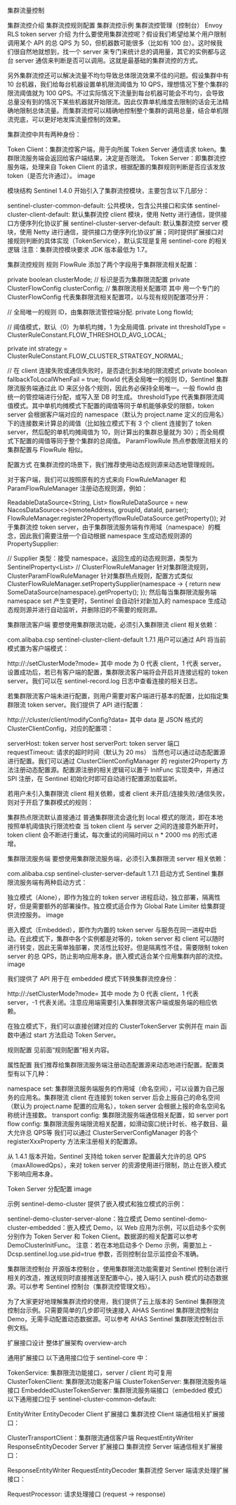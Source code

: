 集群流量控制

集群流控介绍
集群流控规则配置
集群流控示例
集群流控管理（控制台）
Envoy RLS token server
介绍
为什么要使用集群流控呢？假设我们希望给某个用户限制调用某个 API 的总 QPS 为 50，但机器数可能很多（比如有 100 台）。这时候我们很自然地就想到，找一个 server 来专门来统计总的调用量，其它的实例都与这台 server 通信来判断是否可以调用。这就是最基础的集群流控的方式。

另外集群流控还可以解决流量不均匀导致总体限流效果不佳的问题。假设集群中有 10 台机器，我们给每台机器设置单机限流阈值为 10 QPS，理想情况下整个集群的限流阈值就为 100 QPS。不过实际情况下流量到每台机器可能会不均匀，会导致总量没有到的情况下某些机器就开始限流。因此仅靠单机维度去限制的话会无法精确地限制总体流量。而集群流控可以精确地控制整个集群的调用总量，结合单机限流兜底，可以更好地发挥流量控制的效果。

集群流控中共有两种身份：

Token Client：集群流控客户端，用于向所属 Token Server 通信请求 token。集群限流服务端会返回给客户端结果，决定是否限流。
Token Server：即集群流控服务端，处理来自 Token Client 的请求，根据配置的集群规则判断是否应该发放 token（是否允许通过）。
image

模块结构
Sentinel 1.4.0 开始引入了集群流控模块，主要包含以下几部分：

sentinel-cluster-common-default: 公共模块，包含公共接口和实体
sentinel-cluster-client-default: 默认集群流控 client 模块，使用 Netty 进行通信，提供接口方便序列化协议扩展
sentinel-cluster-server-default: 默认集群流控 server 模块，使用 Netty 进行通信，提供接口方便序列化协议扩展；同时提供扩展接口对接规则判断的具体实现（TokenService），默认实现是复用 sentinel-core 的相关逻辑
注意：集群流控模块要求 JDK 版本最低为 1.7。

集群流控规则
规则
FlowRule 添加了两个字段用于集群限流相关配置：

private boolean clusterMode; // 标识是否为集群限流配置
private ClusterFlowConfig clusterConfig; // 集群限流相关配置项
其中 用一个专门的 ClusterFlowConfig 代表集群限流相关配置项，以与现有规则配置项分开：

// 全局唯一的规则 ID，由集群限流管控端分配.
private Long flowId;

// 阈值模式，默认（0）为单机均摊，1 为全局阈值.
private int thresholdType = ClusterRuleConstant.FLOW_THRESHOLD_AVG_LOCAL;

private int strategy = ClusterRuleConstant.FLOW_CLUSTER_STRATEGY_NORMAL;

// 在 client 连接失败或通信失败时，是否退化到本地的限流模式
private boolean fallbackToLocalWhenFail = true;
flowId 代表全局唯一的规则 ID，Sentinel 集群限流服务端通过此 ID 来区分各个规则，因此务必保持全局唯一。一般 flowId 由统一的管控端进行分配，或写入至 DB 时生成。
thresholdType 代表集群限流阈值模式。其中单机均摊模式下配置的阈值等同于单机能够承受的限额，token server 会根据客户端对应的 namespace（默认为 project.name 定义的应用名）下的连接数来计算总的阈值（比如独立模式下有 3 个 client 连接到了 token server，然后配的单机均摊阈值为 10，则计算出的集群总量就为 30）；而全局模式下配置的阈值等同于整个集群的总阈值。
ParamFlowRule 热点参数限流相关的集群配置与 FlowRule 相似。

配置方式
在集群流控的场景下，我们推荐使用动态规则源来动态地管理规则。

对于客户端，我们可以按照原有的方式来向 FlowRuleManager 和 ParamFlowRuleManager 注册动态规则源，例如：

ReadableDataSource<String, List<FlowRule>> flowRuleDataSource = new NacosDataSource<>(remoteAddress, groupId, dataId, parser);
FlowRuleManager.register2Property(flowRuleDataSource.getProperty());
对于集群流控 token server，由于集群限流服务端有作用域（namespace）的概念，因此我们需要注册一个自动根据 namespace 生成动态规则源的 PropertySupplier:

// Supplier 类型：接受 namespace，返回生成的动态规则源，类型为 SentinelProperty<List<FlowRule>>
// ClusterFlowRuleManager 针对集群限流规则，ClusterParamFlowRuleManager 针对集群热点规则，配置方式类似
ClusterFlowRuleManager.setPropertySupplier(namespace -> {
    return new SomeDataSource(namespace).getProperty();
});
然后每当集群限流服务端 namespace set 产生变更时，Sentinel 会自动针对新加入的 namespace 生成动态规则源并进行自动监听，并删除旧的不需要的规则源。

集群限流客户端
要想使用集群限流功能，必须引入集群限流 client 相关依赖：

<dependency>
    <groupId>com.alibaba.csp</groupId>
    <artifactId>sentinel-cluster-client-default</artifactId>
    <version>1.7.1</version>
</dependency>
用户可以通过 API 将当前模式置为客户端模式：

http://<ip>:<port>/setClusterMode?mode=<xxx>
其中 mode 为 0 代表 client，1 代表 server。设置成功后，若已有客户端的配置，集群限流客户端将会开启并连接远程的 token server。我们可以在 sentinel-record.log 日志中查看连接的相关日志。

若集群限流客户端未进行配置，则用户需要对客户端进行基本的配置，比如指定集群限流 token server。我们提供了 API 进行配置：

http://<ip>:<port>/cluster/client/modifyConfig?data=<config>
其中 data 是 JSON 格式的 ClusterClientConfig，对应的配置项：

serverHost: token server host
serverPort: token server 端口
requestTimeout: 请求的超时时间（默认为 20 ms）
当然也可以通过动态配置源进行配置。我们可以通过 ClusterClientConfigManager 的 register2Property 方法注册动态配置源。配置源注册的相关逻辑可以置于 InitFunc 实现类中，并通过 SPI 注册，在 Sentinel 初始化时即可自动进行配置源加载监听。

若用户未引入集群限流 client 相关依赖，或者 client 未开启/连接失败/通信失败，则对于开启了集群模式的规则：

集群热点限流默认直接通过
普通集群限流会退化到 local 模式的限流，即在本地按照单机阈值执行限流检查
当 token client 与 server 之间的连接意外断开时，token client 会不断进行重试，每次重试的间隔时间以 n * 2000 ms 的形式递增。

集群限流服务端
要想使用集群限流服务端，必须引入集群限流 server 相关依赖：

<dependency>
    <groupId>com.alibaba.csp</groupId>
    <artifactId>sentinel-cluster-server-default</artifactId>
    <version>1.7.1</version>
</dependency>
启动方式
Sentinel 集群限流服务端有两种启动方式：

独立模式（Alone），即作为独立的 token server 进程启动，独立部署，隔离性好，但是需要额外的部署操作。独立模式适合作为 Global Rate Limiter 给集群提供流控服务。
image

嵌入模式（Embedded），即作为内置的 token server 与服务在同一进程中启动。在此模式下，集群中各个实例都是对等的，token server 和 client 可以随时进行转变，因此无需单独部署，灵活性比较好。但是隔离性不佳，需要限制 token server 的总 QPS，防止影响应用本身。嵌入模式适合某个应用集群内部的流控。
image

我们提供了 API 用于在 embedded 模式下转换集群流控身份：

http://<ip>:<port>/setClusterMode?mode=<xxx>
其中 mode 为 0 代表 client，1 代表 server，-1 代表关闭。注意应用端需要引入集群限流客户端或服务端的相应依赖。

在独立模式下，我们可以直接创建对应的 ClusterTokenServer 实例并在 main 函数中通过 start 方法启动 Token Server。

规则配置
见前面“规则配置”相关内容。

属性配置
我们推荐给集群限流服务端注册动态配置源来动态地进行配置。配置类型有以下几种：

namespace set: 集群限流服务端服务的作用域（命名空间），可以设置为自己服务的应用名。集群限流 client 在连接到 token server 后会上报自己的命名空间（默认为 project.name 配置的应用名），token server 会根据上报的命名空间名称统计连接数。
transport config: 集群限流服务端通信相关配置，如 server port
flow config: 集群限流服务端限流相关配置，如滑动窗口统计时长、格子数目、最大允许总 QPS等
我们可以通过 ClusterServerConfigManager 的各个 registerXxxProperty 方法来注册相关的配置源。

从 1.4.1 版本开始，Sentinel 支持给 token server 配置最大允许的总 QPS（maxAllowedQps），来对 token server 的资源使用进行限制，防止在嵌入模式下影响应用本身。

Token Server 分配配置
image

示例
sentinel-demo-cluster 提供了嵌入模式和独立模式的示例：

sentinel-demo-cluster-server-alone：独立模式 Demo
sentinel-demo-cluster-embedded：嵌入模式 Demo，以 Web 应用为示例，可以启动多个实例分别作为 Token Server 和 Token Client。数据源的相关配置可以参考 DemoClusterInitFunc。
注意：若在本地启动多个 Demo 示例，需要加上 -Dcsp.sentinel.log.use.pid=true 参数，否则控制台显示监控会不准确。

集群限流控制台
开源版本控制台 。使用集群限流功能需要对 Sentinel 控制台进行相关的改造，推送规则时直接推送至配置中心，接入端引入 push 模式的动态数据源。可以参考 Sentinel 控制台（集群流控管理文档）。

为了大家更好地理解集群流控的使用，我们提供了云上版本的 Sentinel 集群限流控制台示例。只需要简单的几步即可快速接入 AHAS Sentinel 集群限流控制台 Demo，无需手动配置动态数据源。可以参考 AHAS Sentinel 集群限流控制台示例文档。

扩展接口设计
整体扩展架构
overview-arch

通用扩展接口
以下通用接口位于 sentinel-core 中：

TokenService: 集群限流功能接口，server / client 均可复用
ClusterTokenClient: 集群限流功能客户端
ClusterTokenServer: 集群限流服务端接口
EmbeddedClusterTokenServer: 集群限流服务端接口（embedded 模式）
以下通用接口位于 sentinel-cluster-common-default:

EntityWriter
EntityDecoder
Client 扩展接口
集群流控 Client 端通信相关扩展接口：

ClusterTransportClient：集群限流通信客户端
RequestEntityWriter
ResponseEntityDecoder
Server 扩展接口
集群流控 Server 端通信相关扩展接口：

ResponseEntityWriter
RequestEntityDecoder
集群流控 Server 端请求处理扩展接口：

RequestProcessor: 请求处理接口 (request -> response)